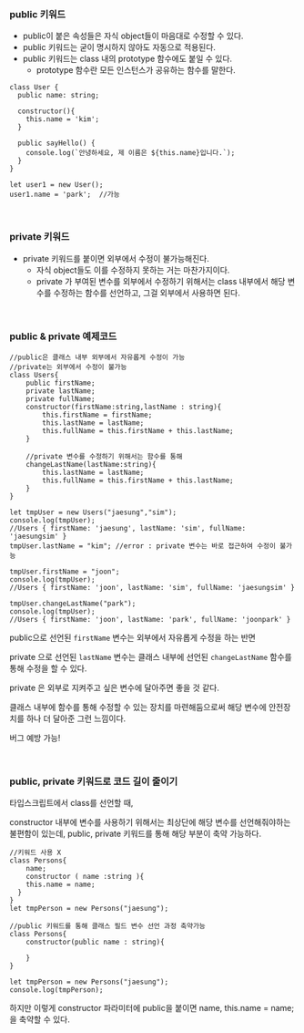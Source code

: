 ### **public 키워드**

- public이 붙은 속성들은 자식 object들이 마음대로 수정할 수 있다.
- public 키워드는 굳이 명시하지 않아도 자동으로 적용된다.
- public 키워드는 class 내의 prototype 함수에도 붙일 수 있다.
    - prototype 함수란 모든 인스턴스가 공유하는 함수를 말한다.

```tsx
class User {
  public name: string;

  constructor(){
    this.name = 'kim';
  }
  
  public sayHello() {
    console.log(`안녕하세요, 제 이름은 ${this.name}입니다.`);
  }
}

let user1 = new User();
user1.name = 'park';  //가능
```

<br/>

### private 키워드

- private 키워드를 붙이면 외부에서 수정이 불가능해진다.
    - 자식 object들도 이를 수정하지 못하는 거는 마찬가지이다.
    - private 가 부여된 변수를 외부에서 수정하기 위해서는 class 내부에서 해당 변수를 수정하는 함수를 선언하고, 그걸 외부에서 사용하면 된다.

<br/>

### **public & private 예제코드**

```tsx
//public은 클래스 내부 외부에서 자유롭게 수정이 가능
//private는 외부에서 수정이 불가능
class Users{
    public firstName;
    private lastName;
    private fullName;
    constructor(firstName:string,lastName : string){
        this.firstName = firstName;
        this.lastName = lastName;
        this.fullName = this.firstName + this.lastName;
    }

    //private 변수를 수정하기 위해서는 함수를 통해
    changeLastName(lastName:string){
        this.lastName = lastName;
        this.fullName = this.firstName + this.lastName;
    }
}

let tmpUser = new Users("jaesung","sim");
console.log(tmpUser);
//Users { firstName: 'jaesung', lastName: 'sim', fullName: 'jaesungsim' }
tmpUser.lastName = "kim"; //error : private 변수는 바로 접근하여 수정이 불가능

tmpUser.firstName = "joon";
console.log(tmpUser);
//Users { firstName: 'joon', lastName: 'sim', fullName: 'jaesungsim' }

tmpUser.changeLastName("park");
console.log(tmpUser);
//Users { firstName: 'joon', lastName: 'park', fullName: 'joonpark' }
```

public으로 선언된 `firstName` 변수는 외부에서 자유롭게 수정을 하는 반면

private 으로 선언된 `lastName` 변수는 클래스 내부에 선언된 `changeLastName` 함수를 통해 수정을 할 수 있다.

private 은 외부로 지켜주고 싶은 변수에 달아주면 좋을 것 같다.

클래스 내부에 함수를 통해 수정할 수 있는 장치를 마련해둠으로써 해당 변수에 안전장치를 하나 더 달아준 그런 느낌이다.

버그 예방 가능!

<br/>

### **public, private 키워드로 코드 길이 줄이기**

타입스크립트에서 class를 선언할 때,

constructor 내부에 변수를 사용하기 위해서는 최상단에 해당 변수를 선언해줘야하는 불편함이 있는데, public, private 키워드를 통해 해당 부분이 축약 가능하다.

```tsx
//키워드 사용 X
class Persons{
	name;
	constructor ( name :string ){  
    this.name = name;
  } 
}
let tmpPerson = new Persons("jaesung");

//public 키워드를 통해 클래스 필드 변수 선언 과정 축약가능
class Persons{
    constructor(public name : string){

    }
}

let tmpPerson = new Persons("jaesung");
console.log(tmpPerson);
```

하지만 이렇게 constructor 파라미터에 public을 붙이면 name, this.name = name; 을 축약할 수 있다.